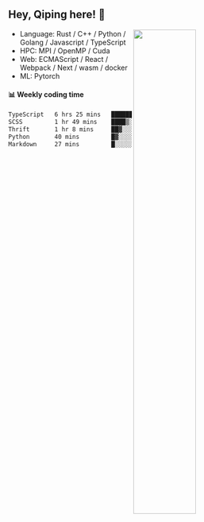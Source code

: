

## Hey, Qiping here! :wave:

[<img align="right" width="50%" src="https://github-readme-stats.vercel.app/api?username=ppppqp&theme=dark&show_icons=true">](https://metrics.lecoq.io/ppppqp?template=classic)



-   Language: Rust / C++ / Python / Golang / Javascript / TypeScript
-   HPC: MPI / OpenMP / Cuda
-   Web: ECMAScript / React / Webpack / Next / wasm / docker
-   ML: Pytorch



#### :bar_chart: Weekly coding time

<!--START_SECTION:waka-->

```txt
TypeScript   6 hrs 25 mins   ███████████████░░░░░░░░░░   59.51 %
SCSS         1 hr 49 mins    ████▒░░░░░░░░░░░░░░░░░░░░   16.85 %
Thrift       1 hr 8 mins     ██▓░░░░░░░░░░░░░░░░░░░░░░   10.60 %
Python       40 mins         █▓░░░░░░░░░░░░░░░░░░░░░░░   06.18 %
Markdown     27 mins         █░░░░░░░░░░░░░░░░░░░░░░░░   04.24 %
```

<!--END_SECTION:waka-->
